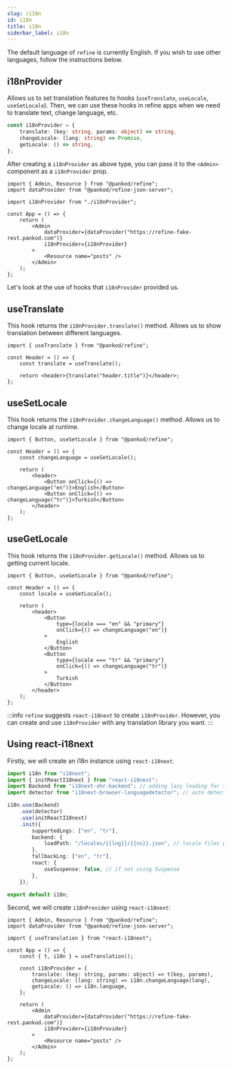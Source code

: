 ```yaml
---
slug: /i18n
id: i18n
title: i18n
siderbar_label: i18n
---
```


The default language of `refine` is currently English. If you wish to use other languages, follow the instructions below.

## i18nProvider

Allows us to set translation features to hooks (`useTranslate`, `useLocale`, `useSetLocale`). Then, we can use these hooks in refine apps when we need to translate text, change language, etc.

```ts
const i18nProvider = {
    translate: (key: string, params: object) => string,
    changeLocale: (lang: string) => Promise,
    getLocale: () => string,
};
```

After creating a `i18nProvider` as above type, you can pass it to the `<Admin>` component as a `i18nProvider` prop.

```tsx title="src/App.tsx"
import { Admin, Resource } from "@pankod/refine";
import dataProvider from "@pankod/refine-json-server";

import i18nProvider from "./i18nProvider";

const App = () => {
    return (
        <Admin
            dataProvider={dataProvider("https://refine-fake-rest.pankod.com")}
            i18nProvider={i18nProvider}
        >
            <Resource name="posts" />
        </Admin>
    );
};
```

Let's look at the use of hooks that `i18nProvider` provided us.

## useTranslate

This hook returns the `i18nProvider.translate()` method. Allows us to show translation between different languages.

```tsx
import { useTranslate } from "@pankod/refine";

const Header = () => {
    const translate = useTranslate();

    return <header>{translate("header.title")}</header>;
};
```

## useSetLocale

This hook returns the `i18nProvider.changeLanguage()` method. Allows us to change locale at runtime.

```tsx
import { Button, useSetLocale } from "@pankod/refine";

const Header = () => {
    const changeLanguage = useSetLocale();

    return (
        <header>
            <Button onClick={() => changeLanguage("en")}>English</Button>
            <Button onClick={() => changeLanguage("tr")}>Turkish</Button>
        </header>
    );
};
```

## useGetLocale

This hook returns the `i18nProvider.getLocale()` method. Allows us to getting current locale.

```tsx
import { Button, useGetLocale } from "@pankod/refine";

const Header = () => {
    const locale = useGetLocale();

    return (
        <header>
            <Button
                type={locale === "en" && "primary"}
                onClick={() => changeLanguage("en")}
            >
                English
            </Button>
            <Button
                type={locale === "tr" && "primary"}
                onClick={() => changeLanguage("tr")}
            >
                Turkish
            </Button>
        </header>
    );
};
```

:::info
`refine` suggests `react-i18next` to create `i18nProvider`. However, you can create and use `i18nProvider` with any translation library you want.
:::

## Using react-i18next

Firstly, we will create an i18n instance using `react-i18next`.

```ts title="src/i18n.ts"
import i18n from "i18next";
import { initReactI18next } from "react-i18next";
import Backend from "i18next-xhr-backend"; // adding lazy loading for translations, more information here: https://react.i18next.com/legacy-v9/step-by-step-guide#2-lazy-loading-translations
import detector from "i18next-browser-languagedetector"; // auto detect the user language, more information here: https://react.i18next.com/legacy-v9/step-by-step-guide#c-auto-detect-the-user-language

i18n.use(Backend)
    .use(detector)
    .use(initReactI18next)
    .init({
        supportedLngs: ["en", "tr"],
        backend: {
            loadPath: "/locales/{{lng}}/{{ns}}.json", // locale files path
        },
        fallbackLng: ["en", "tr"],
        react: {
            useSuspense: false, // if not using Suspense
        },
    });

export default i18n;
```

Second, we will create `i18nProvider` using `react-i18next`:

```tsx title="src/App.tsx"
import { Admin, Resource } from "@pankod/refine";
import dataProvider from "@pankod/refine-json-server";

import { useTranslation } from "react-i18next";

const App = () => {
    const { t, i18n } = useTranslation();

    const i18nProvider = {
        translate: (key: string, params: object) => t(key, params),
        changeLocale: (lang: string) => i18n.changeLanguage(lang),
        getLocale: () => i18n.language,
    };

    return (
        <Admin
            dataProvider={dataProvider("https://refine-fake-rest.pankod.com")}
            i18nProvider={i18nProvider}
        >
            <Resource name="posts" />
        </Admin>
    );
};
```
